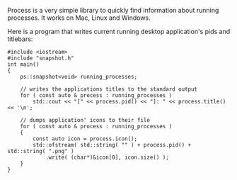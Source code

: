 Process is a very simple library to quickly find information about running processes. It works on Mac, Linux and Windows.

Here is a program that writes current running desktop application's pids and titlebars:

```
#include <iostream>
#include "snapshot.h"
int main()
{
    ps::snapshot<void> running_processes;

    // writes the applications titles to the standard output
    for ( const auto & process : running_processes )
        std::cout << "[" << process.pid() << "]: " << process.title() << '\n';

    // dumps application' icons to their file
    for ( const auto & process : running_processes )
    {
        const auto icon = process.icon();
        std::ofstream( std::string( "" ) + process.pid() + std::string( ".png" )
            .write( (char*)&icon[0], icon.size() );
    }
}

```
